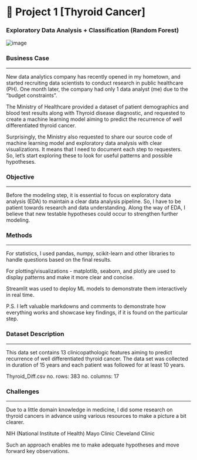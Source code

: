 # 🧬 Project 1 [Thyroid Cancer]
### Exploratory Data Analysis + Classification (Random Forest)
![image](https://github.com/dxmension/thyroid_cancer_recurrence_EDA_CLF/assets/154459326/763798a6-ca8e-44b4-816c-f1bc1c218d6f)


### Business Case
<hr>

New data analytics company has recently opened in my hometown, and started recruiting data scientists to conduct research in public healthcare (PH). One month later, the company had only 1 data analyst (me) due to the “budget constraints”.

The Ministry of Healthcare provided a dataset of patient demographics and blood test results along with Thyroid disease diagnostic, and requested to create a machine learning model aiming to predict the recurrence of well differentiated thyroid cancer.

Surprisingly, the Ministry also requested to share our source code of machine learning model and exploratory data analysis with clear visualizations. It means that I need to document each step to requesters. So, let’s start exploring these to look for useful patterns and possible hypotheses.

### Objective
<hr>

Before the modeling step, it is essential to focus on exploratory data analysis (EDA) to maintain a clear data analysis pipeline. So, I have to be patient towards research and data understanding. Along the way of EDA, I believe that new testable hypotheses could occur to strengthen further modeling. 


### Methods
<hr>

For statistics, I used pandas, numpy, scikit-learn and other libraries to handle questions based on the final results.

For plotting/visualizations - matplotlib, seaborn, and plotly are used to display patterns and make it more clear and concise. 

Streamlit was used to deploy ML models to demonstrate them interactively in real time.

P.S. I left valuable markdowns and comments to demonstrate how everything works and showcase key findings, if it is found on the particular step.

### Dataset Description
<hr>

This data set contains 13 clinicopathologic features aiming to predict recurrence of well differentiated thyroid cancer. The data set was collected in duration of 15 years and each patient was followed for at least 10 years.

Thyroid_Diff.csv
no. rows: 383
no. columns: 17

### Challenges
<hr>

Due to a little domain knowledge in medicine, I did some research on thyroid cancers in advance using various resources to make a picture a bit clearer.

NIH (National Institute of Health)
Mayo Clinic
Cleveland Clinic

Such an approach enables me to make adequate hypotheses and move forward key observations.

